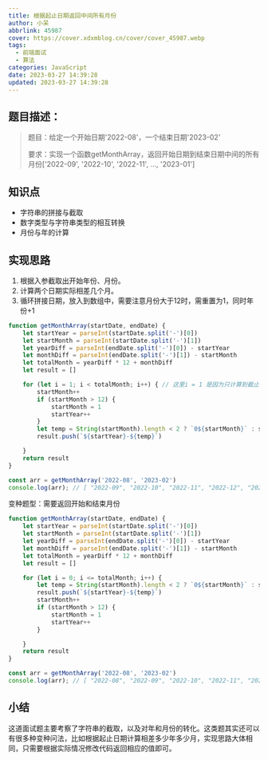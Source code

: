```yaml
---
title: 根据起止日期返回中间所有月份
author: 小呆
abbrlink: 45987
cover: https://cover.xdxmblog.cn/cover/cover_45987.webp
tags:
  - 前端面试
  - 算法
categories: JavaScript
date: 2023-03-27 14:39:28
updated: 2023-03-27 14:39:28
---
```


## 题目描述：

> 题目：给定一个开始日期'2022-08'，一个结束日期'2023-02'
>
> 要求：实现一个函数getMonthArray，返回开始日期到结束日期中间的所有月份['2022-09', '2022-10', '2022-11', ..., '2023-01']

## 知识点

- 字符串的拼接与截取
- 数字类型与字符串类型的相互转换
- 月份与年的计算

<!--more-->

## 实现思路

1. 根据入参截取出开始年份、月份。
2. 计算两个日期实际相差几个月。
3. 循环拼接日期，放入到数组中，需要注意月份大于12时，需重置为1，同时年份+1

```javascript
function getMonthArray(startDate, endDate) {
    let startYear = parseInt(startDate.split('-')[0])
    let startMonth = parseInt(startDate.split('-')[1])
    let yearDiff = parseInt(endDate.split('-')[0]) - startYear
    let monthDiff = parseInt(endDate.split('-')[1]) - startMonth
    let totalMonth = yearDiff * 12 + monthDiff
    let result = []

    for (let i = 1; i < totalMonth; i++) { // 这里i = 1 是因为只计算到截止日期的前一个月
        startMonth++
        if (startMonth > 12) {
            startMonth = 1
            startYear++
        }
        let temp = String(startMonth).length < 2 ? `0${startMonth}` : startMonth
        result.push(`${startYear}-${temp}`)

    }
    return result
}

const arr = getMonthArray('2022-08', '2023-02')
console.log(arr); // [ "2022-09", "2022-10", "2022-11", "2022-12", "2023-01" ]
```

变种题型：需要返回开始和结束月份

```javascript
function getMonthArray(startDate, endDate) {
    let startYear = parseInt(startDate.split('-')[0])
    let startMonth = parseInt(startDate.split('-')[1])
    let yearDiff = parseInt(endDate.split('-')[0]) - startYear
    let monthDiff = parseInt(endDate.split('-')[1]) - startMonth
    let totalMonth = yearDiff * 12 + monthDiff
    let result = []

    for (let i = 0; i <= totalMonth; i++) {
        let temp = String(startMonth).length < 2 ? `0${startMonth}` : startMonth
        result.push(`${startYear}-${temp}`)
        startMonth++
        if (startMonth > 12) {
            startMonth = 1
            startYear++
        }

    }
    return result
}

const arr = getMonthArray('2022-08', '2023-02')
console.log(arr); // [ "2022-08", "2022-09", "2022-10", "2022-11", "2022-12", "2023-01", "2023-02" ]
```

## 小结

这道面试题主要考察了字符串的截取，以及对年和月份的转化。这类题其实还可以有很多种变种问法，比如根据起止日期计算相差多少年多少月，实现思路大体相同，只需要根据实际情况修改代码返回相应的值即可。
